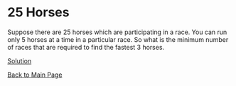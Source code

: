 # 25 Horses

Suppose there are 25 horses which are participating in a race. You can run only 5 horses at a time in a particular race. So what is the minimum number of races that are required to find the fastest 3 horses.

[Solution](solution.md)

[Back to Main Page](../../README.md)
